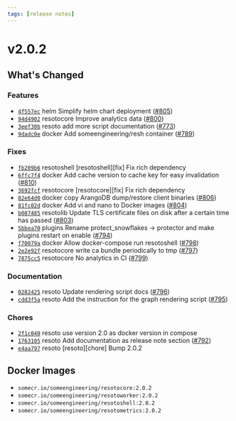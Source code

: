 ```yaml
---
tags: [release notes]
---
```


# v2.0.2

## What's Changed

### Features

- [`4f557ec`](https://github.com/someengineering/resoto/commit/4f557ec) <span class="badge badge--secondary">helm</span> Simplify helm chart deployment ([#805](https://github.com/someengineering/resoto/pull/805))
- [`94d4902`](https://github.com/someengineering/resoto/commit/94d4902) <span class="badge badge--secondary">resotocore</span> Improve analytics data ([#800](https://github.com/someengineering/resoto/pull/800))
- [`3eef30b`](https://github.com/someengineering/resoto/commit/3eef30b) <span class="badge badge--secondary">resoto</span> add more script documentation ([#773](https://github.com/someengineering/resoto/pull/773))
- [`9dadc0e`](https://github.com/someengineering/resoto/commit/9dadc0e) <span class="badge badge--secondary">docker</span> Add someengineering/resh container ([#789](https://github.com/someengineering/resoto/pull/789))

### Fixes

- [`fb209b6`](https://github.com/someengineering/resoto/commit/fb209b6) <span class="badge badge--secondary">resotoshell</span> [resotoshell][fix] Fix rich dependency
- [`6ffc7f4`](https://github.com/someengineering/resoto/commit/6ffc7f4) <span class="badge badge--secondary">docker</span> Add cache version to cache key for easy invalidation ([#810](https://github.com/someengineering/resoto/pull/810))
- [`3692fcf`](https://github.com/someengineering/resoto/commit/3692fcf) <span class="badge badge--secondary">resotocore</span> [resotocore][fix] Fix rich dependency
- [`82e64d0`](https://github.com/someengineering/resoto/commit/82e64d0) <span class="badge badge--secondary">docker</span> copy ArangoDB dump/restore client binaries ([#806](https://github.com/someengineering/resoto/pull/806))
- [`81fc02d`](https://github.com/someengineering/resoto/commit/81fc02d) <span class="badge badge--secondary">docker</span> Add vi and nano to Docker images ([#804](https://github.com/someengineering/resoto/pull/804))
- [`b087485`](https://github.com/someengineering/resoto/commit/b087485) <span class="badge badge--secondary">resotolib</span> Update TLS certificate files on disk after a certain time has passed ([#803](https://github.com/someengineering/resoto/pull/803))
- [`5bbea70`](https://github.com/someengineering/resoto/commit/5bbea70) <span class="badge badge--secondary">plugins</span> Rename protect_snowflakes -> protector and make plugins restart on enable ([#794](https://github.com/someengineering/resoto/pull/794))
- [`f70079a`](https://github.com/someengineering/resoto/commit/f70079a) <span class="badge badge--secondary">docker</span> Allow docker-compose run resotoshell ([#798](https://github.com/someengineering/resoto/pull/798))
- [`2e2e92f`](https://github.com/someengineering/resoto/commit/2e2e92f) <span class="badge badge--secondary">resotocore</span> write ca bundle periodically to tmp ([#797](https://github.com/someengineering/resoto/pull/797))
- [`7875cc5`](https://github.com/someengineering/resoto/commit/7875cc5) <span class="badge badge--secondary">resotocore</span> No analytics in CI ([#799](https://github.com/someengineering/resoto/pull/799))

### Documentation

- [`0282425`](https://github.com/someengineering/resoto/commit/0282425) <span class="badge badge--secondary">resoto</span> Update rendering script docs ([#796](https://github.com/someengineering/resoto/pull/796))
- [`cdd3f5a`](https://github.com/someengineering/resoto/commit/cdd3f5a) <span class="badge badge--secondary">resoto</span> Add the instruction for the graph rendering script ([#795](https://github.com/someengineering/resoto/pull/795))

### Chores

- [`2f1c040`](https://github.com/someengineering/resoto/commit/2f1c040) <span class="badge badge--secondary">resoto</span> use version 2.0 as docker version in compose
- [`1763105`](https://github.com/someengineering/resoto/commit/1763105) <span class="badge badge--secondary">resoto</span> Add documentation as release note section ([#792](https://github.com/someengineering/resoto/pull/792))
- [`e4aa797`](https://github.com/someengineering/resoto/commit/e4aa797) <span class="badge badge--secondary">resoto</span> [resoto][chore] Bump 2.0.2

<!--truncate-->

## Docker Images

- `somecr.io/someengineering/resotocore:2.0.2`
- `somecr.io/someengineering/resotoworker:2.0.2`
- `somecr.io/someengineering/resotoshell:2.0.2`
- `somecr.io/someengineering/resotometrics:2.0.2`
